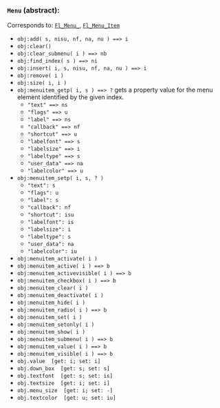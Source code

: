 ### `Menu` (abstract):

Corresponds to:
[`Fl_Menu_`](http://www.fltk.org/doc-1.3/classFl__Menu__.html),
[`Fl_Menu_Item`](http://www.fltk.org/doc-1.3/structFl__Menu__Item.html)

*   `obj:add( s, nisu, nf, na, nu ) ==> i`
*   `obj:clear()`
*   `obj:clear_submenu( i ) ==> nb`
*   `obj:find_index( s ) ==> ni`
*   `obj:insert( i, s, nisu, nf, na, nu ) ==> i`
*   `obj:remove( i )`
*   `obj:size( i, i )`
*   `obj:menuitem_getp( i, s ) ==> ?` gets a property value for the
    menu element identified by the given index.
    -   `"text" ==> ns`
    -   `"flags" ==> u`
    -   `"label" ==> ns`
    -   `"callback" ==> nf`
    -   `"shortcut" ==> u`
    -   `"labelfont" ==> s`
    -   `"labelsize" ==> i`
    -   `"labeltype" ==> s`
    -   `"user_data" ==> na`
    -   `"labelcolor" ==> u`
*   `obj:menuitem_setp( i, s, ? )`
    -   `"text": s`
    -   `"flags": u`
    -   `"label": s`
    -   `"callback": nf`
    -   `"shortcut": isu`
    -   `"labelfont": is`
    -   `"labelsize": i`
    -   `"labeltype": s`
    -   `"user_data": na`
    -   `"labelcolor": iu`
*   `obj:menuitem_activate( i )`
*   `obj:menuitem_active( i ) ==> b`
*   `obj:menuitem_activevisible( i ) ==> b`
*   `obj:menuitem_checkbox( i ) ==> b`
*   `obj:menuitem_clear( i )`
*   `obj:menuitem_deactivate( i )`
*   `obj:menuitem_hide( i )`
*   `obj:menuitem_radio( i ) ==> b`
*   `obj:menuitem_set( i )`
*   `obj:menuitem_setonly( i )`
*   `obj:menuitem_show( i )`
*   `obj:menuitem_submenu( i ) ==> b`
*   `obj:menuitem_value( i ) ==> b`
*   `obj:menuitem_visible( i ) ==> b`
*   `obj.value  [get: i; set: i]`
*   `obj.down_box  [get: s; set: s]`
*   `obj.textfont  [get: s; set: is]`
*   `obj.textsize  [get: i; set: i]`
*   `obj.menu_size  [get: i; set: -]`
*   `obj.textcolor  [get: u; set: iu]`


